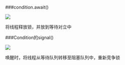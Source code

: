 ###condition.await()

![](https://ws1.sinaimg.cn/large/bd9c8deely1fx5hsey43kj20xu0d5gn6.jpg)

将线程释放锁，并放到等待对立中



###Condition的signal()

![](https://ws1.sinaimg.cn/large/bd9c8deely1fx5hsp3d7vj20wq0ehwfu.jpg)

唤醒时，将线程从等待队列转移至阻塞队列中，重新竞争锁